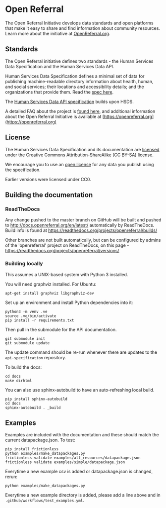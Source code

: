# Open Referral

The Open Referral Initiative develops data standards and open platforms that make it easy to share and find information about community resources. Learn more about the initiative at [OpenReferral.org](https://openreferral.org).

## Standards

The Open Referral initiative defines two standards - the Human Services Data Specification and the Human Services Data API. 

Human Services Data Specification defines a minimal set of data for publishing machine-readable directory information about health, human, and social services; their locations and accessibility details; and the organizations that provide them. Read the [spec here](https://docs.openreferral.org).

The [Human Services Data API specification](https://github.com/openreferral/api-specification) builds upon HSDS. 

A detailed FAQ about the project is [found here](http://docs.openreferral.org/en/latest/faq), and additional information about the Open Referral Initiative is available at [https://openreferral.org](https://openreferral.org)

## License

The Human Services Data Specification and its documentation are [licensed](LICENSE) under the Creative Commons Attribution-ShareAlike (CC BY-SA) license.

We encourage you to use an [open license](http://licenses.opendefinition.org/) for any data you publish using the specification. 

Earlier versions were licensed under CC0.

## Building the documentation

### ReadTheDocs

Any change pushed to the master branch on GitHub will be built and pushed to http://docs.openreferral.org/en/latest/ automatically by ReadTheDocs. Build info is found at https://readthedocs.org/projects/openreferral/builds/

Other branches are not built automatically, but can be configured by admins of the 'openreferral' project on ReadTheDocs, on this page - https://readthedocs.org/projects/openreferral/versions/

### Building locally

This assumes a UNIX-based system with Python 3 installed.

You will need graphviz installed. For Ubuntu:

```
apt-get install graphviz libgraphviz-dev
```

Set up an environment and install Python dependencies into it:

```
python3 -m venv .ve    
source .ve/bin/activate
pip install -r requirements.txt
```

Then pull in the submodule for the API documentation. 

```
git submodule init
git submodule update
```

The update command should be re-run whenever there are updates to the `api-specification` repository. 

To build the docs:

```
cd docs
make dirhtml
```

You can also use sphinx-autobuild to have an auto-refreshing local build.

```
pip install sphinx-autobuild
cd docs
sphinx-autobuild . _build
```

## Examples

Examples are included with the documentation and these should match the current datapackage.json. To test:

    pip install frictionless
    python examples/make_datapackages.py
    frictionless validate examples/all_resources/datapackage.json
    frictionless validate examples/simple/datapackage.json

Everytime a new example csv is added or datapackage.json is changed, rerun:

    python examples/make_datapackages.py

Everytime a new example directory is added, please add a line above and in `.github/workflows/test_examples.yml`.
